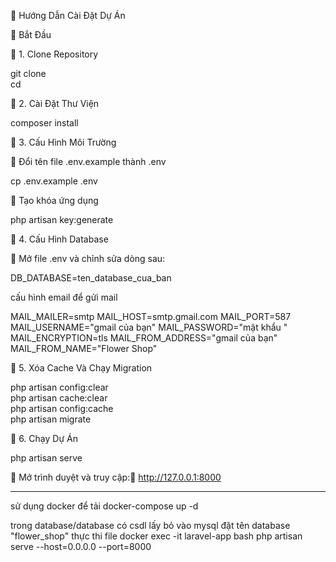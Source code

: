 🌿 Hướng Dẫn Cài Đặt Dự Án

🚀 Bắt Đầu

🔹 1. Clone Repository

git clone <repository-link>  
cd <project-folder>

🔹 2. Cài Đặt Thư Viện

composer install

🔹 3. Cấu Hình Môi Trường

📌 Đổi tên file .env.example thành .env

cp .env.example .env

📌 Tạo khóa ứng dụng

php artisan key:generate

🔹 4. Cấu Hình Database

📌 Mở file .env và chỉnh sửa dòng sau:

DB_DATABASE=ten_database_cua_ban

cấu hình email để gửi mail

MAIL_MAILER=smtp
MAIL_HOST=smtp.gmail.com
MAIL_PORT=587
MAIL_USERNAME="gmail của bạn"
MAIL_PASSWORD="mật khẩu "
MAIL_ENCRYPTION=tls
MAIL_FROM_ADDRESS="gmail của bạn"
MAIL_FROM_NAME="Flower Shop"

🔹 5. Xóa Cache Và Chạy Migration

php artisan config:clear  
php artisan cache:clear  
php artisan config:cache  
php artisan migrate

🔹 6. Chạy Dự Án

php artisan serve

📌 Mở trình duyệt và truy cập:🔗 http://127.0.0.1:8000

---

sử dụng docker
để tải
docker-compose up -d

trong database/database có csdl lấy bỏ vào mysql đặt tên database "flower_shop"
thực thi file
docker exec -it laravel-app bash
php artisan serve --host=0.0.0.0 --port=8000
